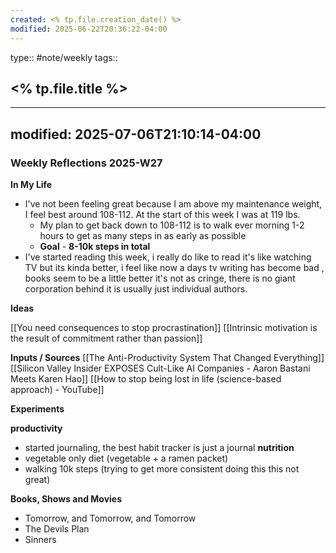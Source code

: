 ```yaml
---
created: <% tp.file.creation_date() %>
modified: 2025-06-22T20:36:22-04:00
---
```

type:: #note/weekly
tags:: 
## <% tp.file.title %>

---
modified: 2025-07-06T21:10:14-04:00
---
### Weekly Reflections 2025-W27

**In My Life** 
<!--What is going on in your life? -->
- I've not been feeling great because I am above my maintenance weight, I feel best around 108-112. At the start of this week I was at 119 lbs.
	- My plan to get back down to 108-112 is to walk ever morning 1-2 hours to get as many steps in as early as possible
	- **Goal** - **8-10k steps in total**
- I've started reading this week, i really do like to read it's like watching TV but its kinda better, i feel like now a days tv writing has become bad , books seem to be a little better it's not as cringe, there is no giant corporation behind it is usually just individual authors. 

**Ideas**
<!-- Capture the ideas or thoughts that spark excitement-->
[[You need consequences to stop procrastination]]
[[Intrinsic motivation is the result of commitment rather than passion]]

**Inputs / Sources**
[[The Anti-Productivity System That Changed Everything]]
[[Silicon Valley Insider EXPOSES Cult-Like AI Companies - Aaron Bastani Meets Karen Hao]]
[[How to stop being lost in life (science-based approach) - YouTube]]


 **Experiments**
 <!--What new habits, challenges and tools are you trying out to improve your life? -->
 **productivity**
 - started journaling, the best habit tracker is just a journal
**nutrition**
- vegetable only diet (vegetable + a ramen packet) 
- walking 10k steps (trying to get more consistent doing this this not great)

**Books, Shows and Movies**
- Tomorrow, and Tomorrow, and Tomorrow
- The Devils Plan
- Sinners
